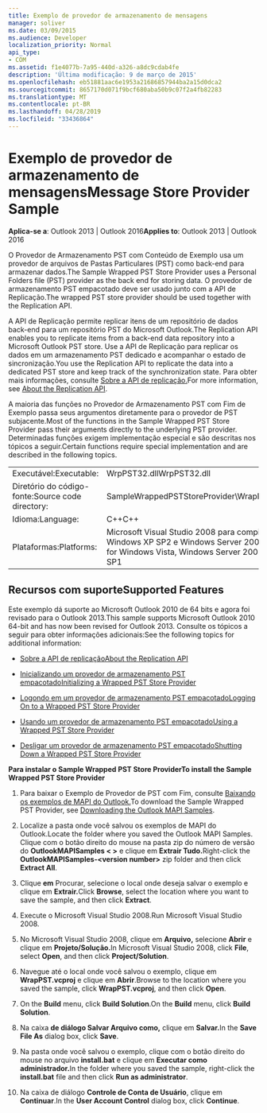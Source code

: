 ```yaml
---
title: Exemplo de provedor de armazenamento de mensagens
manager: soliver
ms.date: 03/09/2015
ms.audience: Developer
localization_priority: Normal
api_type:
- COM
ms.assetid: f1e4077b-7a95-440d-a326-a8dc9cdab4fe
description: 'Última modificação: 9 de março de 2015'
ms.openlocfilehash: eb51881aac6e1953a21686857944ba2a15d0dca2
ms.sourcegitcommit: 8657170d071f9bcf680aba50b9c07f2a4fb82283
ms.translationtype: MT
ms.contentlocale: pt-BR
ms.lasthandoff: 04/28/2019
ms.locfileid: "33436864"
---
```

# <a name="message-store-provider-sample"></a><span data-ttu-id="ddfff-103">Exemplo de provedor de armazenamento de mensagens</span><span class="sxs-lookup"><span data-stu-id="ddfff-103">Message Store Provider Sample</span></span>

  
  
<span data-ttu-id="ddfff-104">**Aplica-se a**: Outlook 2013 | Outlook 2016</span><span class="sxs-lookup"><span data-stu-id="ddfff-104">**Applies to**: Outlook 2013 | Outlook 2016</span></span> 
  
<span data-ttu-id="ddfff-105">O Provedor de Armazenamento PST com Conteúdo de Exemplo usa um provedor de arquivos de Pastas Particulares (PST) como back-end para armazenar dados.</span><span class="sxs-lookup"><span data-stu-id="ddfff-105">The Sample Wrapped PST Store Provider uses a Personal Folders file (PST) provider as the back end for storing data.</span></span> <span data-ttu-id="ddfff-106">O provedor de armazenamento PST empacotado deve ser usado junto com a API de Replicação.</span><span class="sxs-lookup"><span data-stu-id="ddfff-106">The wrapped PST store provider should be used together with the Replication API.</span></span> 
  
<span data-ttu-id="ddfff-107">A API de Replicação permite replicar itens de um repositório de dados back-end para um repositório PST do Microsoft Outlook.</span><span class="sxs-lookup"><span data-stu-id="ddfff-107">The Replication API enables you to replicate items from a back-end data repository into a Microsoft Outlook PST store.</span></span> <span data-ttu-id="ddfff-108">Use a API de Replicação para replicar os dados em um armazenamento PST dedicado e acompanhar o estado de sincronização.</span><span class="sxs-lookup"><span data-stu-id="ddfff-108">You use the Replication API to replicate the data into a dedicated PST store and keep track of the synchronization state.</span></span> <span data-ttu-id="ddfff-109">Para obter mais informações, consulte [Sobre a API de replicação.](about-the-replication-api.md)</span><span class="sxs-lookup"><span data-stu-id="ddfff-109">For more information, see [About the Replication API](about-the-replication-api.md).</span></span>
  
<span data-ttu-id="ddfff-110">A maioria das funções no Provedor de Armazenamento PST com Fim de Exemplo passa seus argumentos diretamente para o provedor de PST subjacente.</span><span class="sxs-lookup"><span data-stu-id="ddfff-110">Most of the functions in the Sample Wrapped PST Store Provider pass their arguments directly to the underlying PST provider.</span></span> <span data-ttu-id="ddfff-111">Determinadas funções exigem implementação especial e são descritas nos tópicos a seguir.</span><span class="sxs-lookup"><span data-stu-id="ddfff-111">Certain functions require special implementation and are described in the following topics.</span></span>
  
|||
|:-----|:-----|
|<span data-ttu-id="ddfff-112">Executável:</span><span class="sxs-lookup"><span data-stu-id="ddfff-112">Executable:</span></span>  <br/> |<span data-ttu-id="ddfff-113">WrpPST32.dll</span><span class="sxs-lookup"><span data-stu-id="ddfff-113">WrpPST32.dll</span></span>  <br/> |
|<span data-ttu-id="ddfff-114">Diretório do código-fonte:</span><span class="sxs-lookup"><span data-stu-id="ddfff-114">Source code directory:</span></span>  <br/> |<span data-ttu-id="ddfff-115">SampleWrappedPSTStoreProvider\WrapPST</span><span class="sxs-lookup"><span data-stu-id="ddfff-115">SampleWrappedPSTStoreProvider\WrapPST</span></span>  <br/> |
|<span data-ttu-id="ddfff-116">Idioma:</span><span class="sxs-lookup"><span data-stu-id="ddfff-116">Language:</span></span>  <br/> |<span data-ttu-id="ddfff-117">C++</span><span class="sxs-lookup"><span data-stu-id="ddfff-117">C++</span></span>  <br/> |
|<span data-ttu-id="ddfff-118">Plataformas:</span><span class="sxs-lookup"><span data-stu-id="ddfff-118">Platforms:</span></span>  <br/> |<span data-ttu-id="ddfff-119">Microsoft Visual Studio 2008 para compilar para Windows Vista, Windows Server 2008, Windows XP SP2 e Windows Server 2003 SP1</span><span class="sxs-lookup"><span data-stu-id="ddfff-119">Microsoft Visual Studio 2008 to compile for Windows Vista, Windows Server 2008, Windows XP SP2, and Windows Server 2003 SP1</span></span>  <br/> |
   
## <a name="supported-features"></a><span data-ttu-id="ddfff-120">Recursos com suporte</span><span class="sxs-lookup"><span data-stu-id="ddfff-120">Supported Features</span></span>

<span data-ttu-id="ddfff-121">Este exemplo dá suporte ao Microsoft Outlook 2010 de 64 bits e agora foi revisado para o Outlook 2013.</span><span class="sxs-lookup"><span data-stu-id="ddfff-121">This sample supports Microsoft Outlook 2010 64-bit and has now been revised for Outlook 2013.</span></span> <span data-ttu-id="ddfff-122">Consulte os tópicos a seguir para obter informações adicionais:</span><span class="sxs-lookup"><span data-stu-id="ddfff-122">See the following topics for additional information:</span></span>
  
- [<span data-ttu-id="ddfff-123">Sobre a API de replicação</span><span class="sxs-lookup"><span data-stu-id="ddfff-123">About the Replication API</span></span>](about-the-replication-api.md)
    
- [<span data-ttu-id="ddfff-124">Inicializando um provedor de armazenamento PST empacotado</span><span class="sxs-lookup"><span data-stu-id="ddfff-124">Initializing a Wrapped PST Store Provider</span></span>](initializing-a-wrapped-pst-store-provider.md)
    
- [<span data-ttu-id="ddfff-125">Logondo em um provedor de armazenamento PST empacotado</span><span class="sxs-lookup"><span data-stu-id="ddfff-125">Logging On to a Wrapped PST Store Provider</span></span>](logging-on-to-a-wrapped-pst-store-provider.md)
    
- [<span data-ttu-id="ddfff-126">Usando um provedor de armazenamento PST empacotado</span><span class="sxs-lookup"><span data-stu-id="ddfff-126">Using a Wrapped PST Store Provider</span></span>](using-a-wrapped-pst-store-provider.md)
    
- [<span data-ttu-id="ddfff-127">Desligar um provedor de armazenamento PST empacotado</span><span class="sxs-lookup"><span data-stu-id="ddfff-127">Shutting Down a Wrapped PST Store Provider</span></span>](shutting-down-a-wrapped-pst-store-provider.md)
    
 <span data-ttu-id="ddfff-128">**Para instalar o Sample Wrapped PST Store Provider**</span><span class="sxs-lookup"><span data-stu-id="ddfff-128">**To install the Sample Wrapped PST Store Provider**</span></span>
  
1. <span data-ttu-id="ddfff-129">Para baixar o Exemplo de Provedor de PST com Fim, consulte [Baixando os exemplos de MAPI do Outlook.](downloading-the-outlook-mapi-samples.md)</span><span class="sxs-lookup"><span data-stu-id="ddfff-129">To download the Sample Wrapped PST Provider, see [Downloading the Outlook MAPI Samples](downloading-the-outlook-mapi-samples.md).</span></span>
    
2. <span data-ttu-id="ddfff-130">Localize a pasta onde você salvou os exemplos de MAPI do Outlook.</span><span class="sxs-lookup"><span data-stu-id="ddfff-130">Locate the folder where you saved the Outlook MAPI Samples.</span></span> <span data-ttu-id="ddfff-131">Clique com o botão direito do mouse na pasta zip do número de versão do **OutlookMAPISamples \< \>** e clique em **Extrair Tudo.**</span><span class="sxs-lookup"><span data-stu-id="ddfff-131">Right-click the **OutlookMAPISamples-\<version number\>** zip folder and then click **Extract All**.</span></span>
    
3. <span data-ttu-id="ddfff-132">Clique **em** Procurar, selecione o local onde deseja salvar o exemplo e clique em **Extrair.**</span><span class="sxs-lookup"><span data-stu-id="ddfff-132">Click **Browse**, select the location where you want to save the sample, and then click **Extract**.</span></span>
    
4. <span data-ttu-id="ddfff-133">Execute o Microsoft Visual Studio 2008.</span><span class="sxs-lookup"><span data-stu-id="ddfff-133">Run Microsoft Visual Studio 2008.</span></span>
    
5. <span data-ttu-id="ddfff-134">No Microsoft Visual Studio 2008, clique em **Arquivo,** selecione **Abrir** e clique em **Projeto/Solução.**</span><span class="sxs-lookup"><span data-stu-id="ddfff-134">In Microsoft Visual Studio 2008, click **File**, select **Open**, and then click **Project/Solution**.</span></span>
    
6. <span data-ttu-id="ddfff-135">Navegue até o local onde você salvou o exemplo, clique em **WrapPST.vcproj** e clique em **Abrir**.</span><span class="sxs-lookup"><span data-stu-id="ddfff-135">Browse to the location where you saved the sample, click **WrapPST.vcproj**, and then click **Open**.</span></span>
    
7. <span data-ttu-id="ddfff-136">On the **Build** menu, click **Build Solution**.</span><span class="sxs-lookup"><span data-stu-id="ddfff-136">On the **Build** menu, click **Build Solution**.</span></span>
    
8. <span data-ttu-id="ddfff-137">Na caixa **de diálogo Salvar Arquivo como,** clique em **Salvar.**</span><span class="sxs-lookup"><span data-stu-id="ddfff-137">In the **Save File As** dialog box, click **Save**.</span></span>
    
9. <span data-ttu-id="ddfff-138">Na pasta onde você salvou o exemplo, clique com o botão direito do mouse no arquivo **install.bat** e clique em **Executar como administrador.**</span><span class="sxs-lookup"><span data-stu-id="ddfff-138">In the folder where you saved the sample, right-click the **install.bat** file and then click **Run as administrator**.</span></span>
    
10. <span data-ttu-id="ddfff-139">Na caixa de diálogo **Controle de Conta de Usuário**, clique em **Continuar**.</span><span class="sxs-lookup"><span data-stu-id="ddfff-139">In the **User Account Control** dialog box, click **Continue**.</span></span>
    


